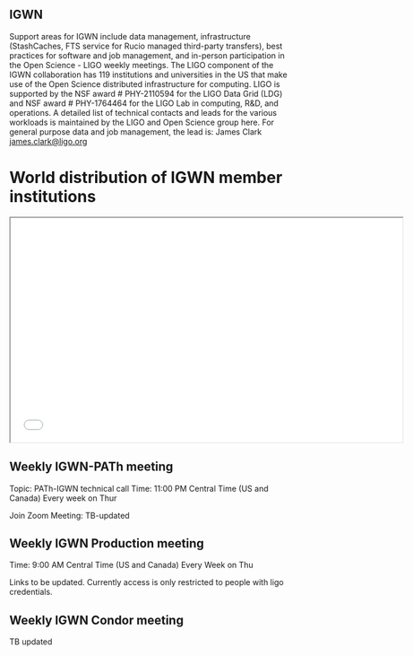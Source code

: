 ## IGWN

Support areas for IGWN include data management, infrastructure (StashCaches, FTS service for Rucio managed third-party transfers), best practices for software and job management, and in-person participation in the Open Science - LIGO weekly meetings. The LIGO component of the IGWN collaboration has 119 institutions and universities in the US that make use of the Open Science distributed infrastructure for computing. LIGO is supported by the NSF award # PHY-2110594 for the LIGO Data Grid (LDG) and NSF award # PHY-1764464 for the LIGO Lab in computing, R&D, and operations. A detailed list of technical contacts and leads for the various workloads is maintained by the LIGO and Open Science group here. For general purpose data and job management, the lead is: James Clark james.clark@ligo.org 


# World distribution of IGWN member institutions 
<iframe src="../../igwn-institutes.html" height="400" width="700"></iframe>


## Weekly IGWN-PATh meeting

Topic: PATh-IGWN technical call
Time: 11:00 PM Central Time (US and Canada)
       Every week on Thur
        
Join Zoom Meeting:
TB-updated


## Weekly IGWN Production meeting

Time: 9:00 AM Central Time (US and Canada)
       Every Week on Thu
       
Links to be updated. Currently access is only restricted to people with ligo credentials.

## Weekly IGWN Condor meeting
TB updated


